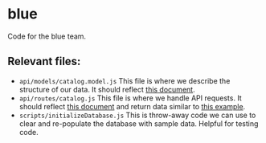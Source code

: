 # blue
Code for the blue team.

## Relevant files:

* `api/models/catalog.model.js` This file is where we describe the structure of our data. It should reflect [this document](https://drive.google.com/open?id=1K9UBM-vfAotRwtsBX8bN12OjiVsqQ6R_6pN9YugiBpQ).
* `api/routes/catalog.js` This file is where we handle API requests. It should reflect [this document](https://drive.google.com/open?id=1chPKE1WVSA3kWQ4xs7IhyLyomoH2w8S-mZ0y8HShJm8) and return data similar to [this example](https://drive.google.com/open?id=0B7bRJi6ppRPbRXFWWWQwNFY2Tms).
* `scripts/initializeDatabase.js` This is throw-away code we can use to clear and re-populate the database with sample data. Helpful for testing code.
